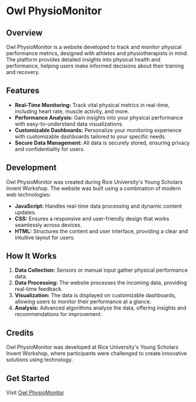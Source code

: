 # Owl PhysioMonitor

## Overview
Owl PhysioMonitor is a website developed to track and monitor physical performance metrics, designed with athletes and physiotherapists in mind. The platform provides detailed insights into physical health and performance, helping users make informed decisions about their training and recovery.

## Features
- **Real-Time Monitoring:** Track vital physical metrics in real-time, including heart rate, muscle activity, and more.
- **Performance Analysis:** Gain insights into your physical performance with easy-to-understand data visualizations.
- **Customizable Dashboards:** Personalize your monitoring experience with customizable dashboards tailored to your specific needs.
- **Secure Data Management:** All data is securely stored, ensuring privacy and confidentiality for users.

## Development
Owl PhysioMonitor was created during Rice University's Young Scholars Invent Workshop. The website was built using a combination of modern web technologies:
- **JavaScript:** Handles real-time data processing and dynamic content updates.
- **CSS:** Ensures a responsive and user-friendly design that works seamlessly across devices.
- **HTML:** Structures the content and user interface, providing a clear and intuitive layout for users.

## How It Works
1. **Data Collection:** Sensors or manual input gather physical performance data.
2. **Data Processing:** The website processes the incoming data, providing real-time feedback.
3. **Visualization:** The data is displayed on customizable dashboards, allowing users to monitor their performance at a glance.
4. **Analysis:** Advanced algorithms analyze the data, offering insights and recommendations for improvement.

## Credits
Owl PhysioMonitor was developed at Rice University's Young Scholars Invent Workshop, where participants were challenged to create innovative solutions using technology.

## Get Started
Visit [Owl PhysioMonitor](https://www.owlphysiomonitor.com/)
